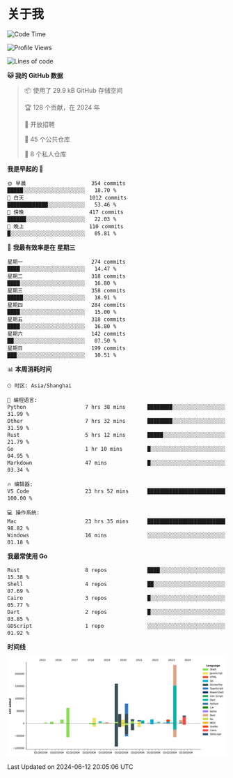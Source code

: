 # 关于我

<!--START_SECTION:waka-->
![Code Time](http://img.shields.io/badge/Code%20Time-2%2C807%20hrs%2042%20mins-blue)

![Profile Views](http://img.shields.io/badge/%E4%B8%AA%E4%BA%BA%E8%B5%84%E6%96%99%E8%A7%82%E7%9C%8B%E6%AC%A1%E6%95%B0-1-blue)

![Lines of code](https://img.shields.io/badge/%E4%BB%8E%E3%80%8CHello%20World%E3%80%8D%E8%B5%B7%E6%88%91%E5%B7%B2%E7%BB%8F%E5%86%99%E4%BA%86-762.8%20thousand%20%E8%A1%8C%E4%BB%A3%E7%A0%81-blue)

**🐱 我的 GitHub 数据** 

> 📦  使用了 29.9 kB GitHub 存储空间 
 > 
> 🏆 128 个贡献，在 2024 年
 > 
> 💼 开放招聘
 > 
> 📜 45 个公共仓库 
 > 
> 🔑 8 个私人仓库 
 > 
**我是早起的 🐤** 

```text
🌞 早晨                     354 commits         █████░░░░░░░░░░░░░░░░░░░░   18.70 % 
🌆 白天                     1012 commits        █████████████░░░░░░░░░░░░   53.46 % 
🌃 傍晚                     417 commits         ██████░░░░░░░░░░░░░░░░░░░   22.03 % 
🌙 晚上                     110 commits         █░░░░░░░░░░░░░░░░░░░░░░░░   05.81 % 
```
📅 **我最有效率是在 星期三** 

```text
星期一                      274 commits         ████░░░░░░░░░░░░░░░░░░░░░   14.47 % 
星期二                      318 commits         ████░░░░░░░░░░░░░░░░░░░░░   16.80 % 
星期三                      358 commits         █████░░░░░░░░░░░░░░░░░░░░   18.91 % 
星期四                      284 commits         ████░░░░░░░░░░░░░░░░░░░░░   15.00 % 
星期五                      318 commits         ████░░░░░░░░░░░░░░░░░░░░░   16.80 % 
星期六                      142 commits         ██░░░░░░░░░░░░░░░░░░░░░░░   07.50 % 
星期日                      199 commits         ███░░░░░░░░░░░░░░░░░░░░░░   10.51 % 
```


📊 **本周消耗时间** 

```text
🕑︎ 时区: Asia/Shanghai

💬 编程语言: 
Python                   7 hrs 38 mins       ████████░░░░░░░░░░░░░░░░░   31.99 % 
Other                    7 hrs 32 mins       ████████░░░░░░░░░░░░░░░░░   31.59 % 
Rust                     5 hrs 12 mins       █████░░░░░░░░░░░░░░░░░░░░   21.79 % 
Go                       1 hr 10 mins        █░░░░░░░░░░░░░░░░░░░░░░░░   04.95 % 
Markdown                 47 mins             █░░░░░░░░░░░░░░░░░░░░░░░░   03.34 % 

🔥 编辑器: 
VS Code                  23 hrs 52 mins      █████████████████████████   100.00 % 

💻 操作系统: 
Mac                      23 hrs 35 mins      █████████████████████████   98.82 % 
Windows                  16 mins             ░░░░░░░░░░░░░░░░░░░░░░░░░   01.18 % 
```

**我最常使用 Go** 

```text
Rust                     8 repos             ████░░░░░░░░░░░░░░░░░░░░░   15.38 % 
Shell                    4 repos             ██░░░░░░░░░░░░░░░░░░░░░░░   07.69 % 
Cairo                    3 repos             █░░░░░░░░░░░░░░░░░░░░░░░░   05.77 % 
Dart                     2 repos             █░░░░░░░░░░░░░░░░░░░░░░░░   03.85 % 
GDScript                 1 repo              ░░░░░░░░░░░░░░░░░░░░░░░░░   01.92 % 
```



**时间线**

![Lines of Code chart](https://raw.githubusercontent.com/catusax/catusax/master/assets/bar_graph.png)


 Last Updated on 2024-06-12 20:05:06 UTC
<!--END_SECTION:waka-->
